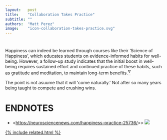 ```yaml
---
layout:   post
title:    "Collaboration Takes Practice"
subtitle: ""
authors:  "Matt Perez"
image:    "icon-collaboration-takes-practice.svg"
---
```


<div style='display:none; '>
 <p>Collaboration, like Hapiness,take practrice. It is not a one off or only when you feel, you need to paractice it until it becomes a habit.</p>
</div>

<h1></h1>
 <div class="_citation">Happiness can indeed be learned through courses like their ‘Science of Happiness’, which educates students on evidence-informed habits for well-being. However, a follow-up study indicates that the initial boost in well-being requires sustained effort and continued practice of these habits, such as gratitude and meditation, to maintain long-term benefits.<a href='#en01'><sup id='bm01'>&hairsp;&nabla;&hairsp;</sup></a></div>

 <p>The point is not asuume that it will 'come naturally.' Not after so many years being taught to compete and crushing wins.</p>

<h1 class="_section">ENDNOTES</h1>
 <ul>
  <li id="en01">
   <p class="_list-item">
    &lt;<a href="https://neurosciencenews.com/happiness-practice-25736/" target="_blank">https://neurosciencenews.com/happiness-practice-25736/</a>>&gt;
    <a class="_uparrow" href="#bm01"><img src="Neuroscience News.com">
  </li>
 </ul>

{% include related.html %}